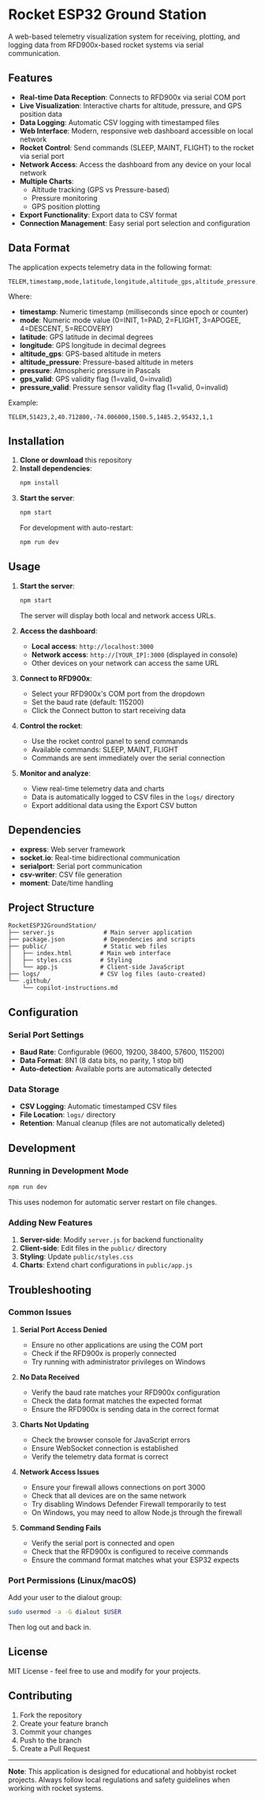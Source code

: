 # Rocket ESP32 Ground Station

A web-based telemetry visualization system for receiving, plotting, and logging data from RFD900x-based rocket systems via serial communication.

## Features

- **Real-time Data Reception**: Connects to RFD900x via serial COM port
- **Live Visualization**: Interactive charts for altitude, pressure, and GPS position data
- **Data Logging**: Automatic CSV logging with timestamped files
- **Web Interface**: Modern, responsive web dashboard accessible on local network
- **Rocket Control**: Send commands (SLEEP, MAINT, FLIGHT) to the rocket via serial port
- **Network Access**: Access the dashboard from any device on your local network
- **Multiple Charts**: 
  - Altitude tracking (GPS vs Pressure-based)
  - Pressure monitoring
  - GPS position plotting
- **Export Functionality**: Export data to CSV format
- **Connection Management**: Easy serial port selection and configuration

## Data Format

The application expects telemetry data in the following format:
```
TELEM,timestamp,mode,latitude,longitude,altitude_gps,altitude_pressure,pressure,gps_valid,pressure_valid
```

Where:
- **timestamp**: Numeric timestamp (milliseconds since epoch or counter)
- **mode**: Numeric mode value (0=INIT, 1=PAD, 2=FLIGHT, 3=APOGEE, 4=DESCENT, 5=RECOVERY)
- **latitude**: GPS latitude in decimal degrees
- **longitude**: GPS longitude in decimal degrees  
- **altitude_gps**: GPS-based altitude in meters
- **altitude_pressure**: Pressure-based altitude in meters
- **pressure**: Atmospheric pressure in Pascals
- **gps_valid**: GPS validity flag (1=valid, 0=invalid)
- **pressure_valid**: Pressure sensor validity flag (1=valid, 0=invalid)

Example:
```
TELEM,51423,2,40.712800,-74.006000,1500.5,1485.2,95432,1,1
```

## Installation

1. **Clone or download** this repository
2. **Install dependencies**:
   ```bash
   npm install
   ```
3. **Start the server**:
   ```bash
   npm start
   ```
   For development with auto-restart:
   ```bash
   npm run dev
   ```

## Usage

1. **Start the server**:
   ```bash
   npm start
   ```
   The server will display both local and network access URLs.

2. **Access the dashboard**:
   - **Local access**: `http://localhost:3000`
   - **Network access**: `http://[YOUR_IP]:3000` (displayed in console)
   - Other devices on your network can access the same URL

3. **Connect to RFD900x**:
   - Select your RFD900x's COM port from the dropdown
   - Set the baud rate (default: 115200)
   - Click the Connect button to start receiving data

4. **Control the rocket**:
   - Use the rocket control panel to send commands
   - Available commands: SLEEP, MAINT, FLIGHT
   - Commands are sent immediately over the serial connection

5. **Monitor and analyze**:
   - View real-time telemetry data and charts
   - Data is automatically logged to CSV files in the `logs/` directory
   - Export additional data using the Export CSV button

## Dependencies

- **express**: Web server framework
- **socket.io**: Real-time bidirectional communication
- **serialport**: Serial port communication
- **csv-writer**: CSV file generation
- **moment**: Date/time handling

## Project Structure

```
RocketESP32GroundStation/
├── server.js              # Main server application
├── package.json           # Dependencies and scripts
├── public/                # Static web files
│   ├── index.html        # Main web interface
│   ├── styles.css        # Styling
│   └── app.js            # Client-side JavaScript
├── logs/                 # CSV log files (auto-created)
└── .github/
    └── copilot-instructions.md
```

## Configuration

### Serial Port Settings
- **Baud Rate**: Configurable (9600, 19200, 38400, 57600, 115200)
- **Data Format**: 8N1 (8 data bits, no parity, 1 stop bit)
- **Auto-detection**: Available ports are automatically detected

### Data Storage
- **CSV Logging**: Automatic timestamped CSV files
- **File Location**: `logs/` directory
- **Retention**: Manual cleanup (files are not automatically deleted)

## Development

### Running in Development Mode
```bash
npm run dev
```
This uses nodemon for automatic server restart on file changes.

### Adding New Features
1. **Server-side**: Modify `server.js` for backend functionality
2. **Client-side**: Edit files in the `public/` directory
3. **Styling**: Update `public/styles.css`
4. **Charts**: Extend chart configurations in `public/app.js`

## Troubleshooting

### Common Issues

1. **Serial Port Access Denied**
   - Ensure no other applications are using the COM port
   - Check if the RFD900x is properly connected
   - Try running with administrator privileges on Windows

2. **No Data Received**
   - Verify the baud rate matches your RFD900x configuration
   - Check the data format matches the expected format
   - Ensure the RFD900x is sending data in the correct format

3. **Charts Not Updating**
   - Check the browser console for JavaScript errors
   - Ensure WebSocket connection is established
   - Verify the telemetry data format is correct

4. **Network Access Issues**
   - Ensure your firewall allows connections on port 3000
   - Check that all devices are on the same network
   - Try disabling Windows Defender Firewall temporarily to test
   - On Windows, you may need to allow Node.js through the firewall

5. **Command Sending Fails**
   - Verify the serial port is connected and open
   - Check that the RFD900x is configured to receive commands
   - Ensure the command format matches what your ESP32 expects

### Port Permissions (Linux/macOS)
Add your user to the dialout group:
```bash
sudo usermod -a -G dialout $USER
```
Then log out and back in.

## License

MIT License - feel free to use and modify for your projects.

## Contributing

1. Fork the repository
2. Create your feature branch
3. Commit your changes
4. Push to the branch
5. Create a Pull Request

---

**Note**: This application is designed for educational and hobbyist rocket projects. Always follow local regulations and safety guidelines when working with rocket systems.
